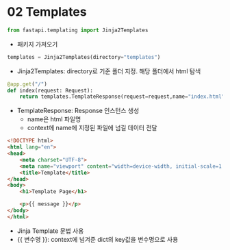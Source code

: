 # 02 Templates

```python
from fastapi.templating import Jinja2Templates
```
- 패키지 가져오기

```python
templates = Jinja2Templates(directory="templates")
```
- Jinja2Templates: directory로 기준 폴더 지정. 해당 폴더에서 html 탐색

```python
@app.get("/")
def index(request: Request):
    return templates.TemplateResponse(request=request,name="index.html", context={"message": "Welcoe FastAPI"})
```
- TemplateResponse: Response 인스턴스 생성
  - name은 html 파일명
  - context에 name에 지정된 파일에 넘길 데이터 전달

```html
<!DOCTYPE html>
<html lang="en">
<head>
    <meta charset="UTF-8">
    <meta name="viewport" content="width=device-width, initial-scale=1.0">
    <title>Template</title>
</head>
<body>
    <h1>Template Page</h1>

    <p>{{ message }}</p>
</body>
</html>
```
- Jinja Template 문법 사용
- {{ 변수명 }}: context에 넘겨준 dict의 key값을 변수명으로 사용 